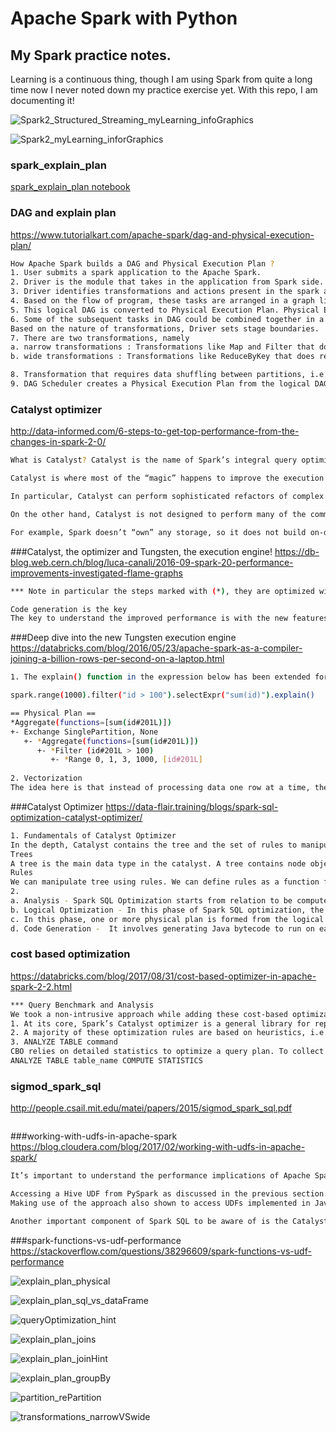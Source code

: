 # Apache Spark with Python

## My Spark practice notes.
Learning is a continuous thing, though I am using Spark from quite a long time now I never noted down my practice exercise yet. With this repo, I am documenting it!

![Spark2_Structured_Streaming_myLearning_infoGraphics](https://github.com/vivek-bombatkar/Spark-with-Python---My-learning-notes-/blob/master/pics/Spark2_Structured_Streaming_myLearning_infoGraphics.jpg)

![Spark2_myLearning_inforGraphics](https://github.com/vivek-bombatkar/Spark-with-Python---My-learning-notes-/blob/master/pics/Spark2_myLearning_inforGraphics.jpg)

### spark_explain_plan
[spark_explain_plan notebook](https://github.com/vivek-bombatkar/Spark-with-Python---My-learning-notes-/blob/master/spark_explain_plan.ipynb)

### DAG and explain plan
https://www.tutorialkart.com/apache-spark/dag-and-physical-execution-plan/
```bash
How Apache Spark builds a DAG and Physical Execution Plan ?
1. User submits a spark application to the Apache Spark.
2. Driver is the module that takes in the application from Spark side.
3. Driver identifies transformations and actions present in the spark application. These identifications are the tasks.
4. Based on the flow of program, these tasks are arranged in a graph like structure with directed flow of execution from task to task forming no loops in the graph (also called DAG). DAG is pure logical.
5. This logical DAG is converted to Physical Execution Plan. Physical Execution Plan contains stages.
6. Some of the subsequent tasks in DAG could be combined together in a single stage.
Based on the nature of transformations, Driver sets stage boundaries.
7. There are two transformations, namely 
a. narrow transformations : Transformations like Map and Filter that does not require the data to be shuffled across the partitions.
b. wide transformations : Transformations like ReduceByKey that does require the data to be shuffled across the partitions.

8. Transformation that requires data shuffling between partitions, i.e., a wide transformation results in stage boundary.
9. DAG Scheduler creates a Physical Execution Plan from the logical DAG. Physical Execution Plan contains tasks and are bundled to be sent to nodes of cluster.
```

### Catalyst optimizer
http://data-informed.com/6-steps-to-get-top-performance-from-the-changes-in-spark-2-0/
```bash
What is Catalyst? Catalyst is the name of Spark’s integral query optimizer and execution planner for Dataset/DataFrame.

Catalyst is where most of the “magic” happens to improve the execution speed of your code. But in any complex system, “magic” is unfortunately not good enough to always guarantee optimal performance. Just as with relational databases, it is valuable to learn a bit about exactly how the optimizer works in order to understand its planning and tune your applications.

In particular, Catalyst can perform sophisticated refactors of complex queries. However, almost all of its optimizations are qualitative and rule-based rather than quantitative and statistics-based. For example, Spark knows how and when to do things like combine filters, or move filters before joins. Spark 2.0 even allows you to define, add, and test out your own additional optimization rules at runtime. [1][2]

On the other hand, Catalyst is not designed to perform many of the common optimizations that RDBMSs have performed for decades, and that takes some understanding and getting used to.

For example, Spark doesn’t “own” any storage, so it does not build on-disk indexes, B-Trees, etc. (although its parquet file support, if used well, can get you some related features). Spark has been optimized for the volume, variety, etc. of big data – so, traditionally, it has not been designed to maintain and use statistics about a stable dataset. E.g., where an RDBMS might know that a specific filter will eliminate most records, and apply it early in the query, Spark 2.0 does not know this fact and won’t perform that optimization
```

###Catalyst, the optimizer and Tungsten, the execution engine!
https://db-blog.web.cern.ch/blog/luca-canali/2016-09-spark-20-performance-improvements-investigated-flame-graphs
```bash
*** Note in particular the steps marked with (*), they are optimized with who-stage code generation

Code generation is the key
The key to understand the improved performance is with the new features in Spark 2.0 for whole-stage code generation. 
```

###Deep dive into the new Tungsten execution engine
https://databricks.com/blog/2016/05/23/apache-spark-as-a-compiler-joining-a-billion-rows-per-second-on-a-laptop.html
```bash
1. The explain() function in the expression below has been extended for whole-stage code generation. In the explain output, when an operator has a star around it (*), whole-stage code generation is enabled. In the following case, Range, Filter, and the two Aggregates are both running with whole-stage code generation. Exchange, however, does not implement whole-stage code generation because it is sending data across the network.

spark.range(1000).filter("id > 100").selectExpr("sum(id)").explain()

== Physical Plan ==
*Aggregate(functions=[sum(id#201L)])
+- Exchange SinglePartition, None
   +- *Aggregate(functions=[sum(id#201L)])
      +- *Filter (id#201L > 100)
         +- *Range 0, 1, 3, 1000, [id#201L]
		 
2. Vectorization
The idea here is that instead of processing data one row at a time, the engine batches multiples rows together in a columnar format, and each operator uses simple loops to iterate over data within a batch. Each next() call would thus return a batch of tuples, amortizing the cost of virtual function dispatches. These simple loops would also enable compilers and CPUs to execute more efficiently with the benefits mentioned earlier.
```

###Catalyst Optimizer
https://data-flair.training/blogs/spark-sql-optimization-catalyst-optimizer/
```bash
1. Fundamentals of Catalyst Optimizer
In the depth, Catalyst contains the tree and the set of rules to manipulate the tree. 
Trees
A tree is the main data type in the catalyst. A tree contains node object. For each node, there is a node
Rules
We can manipulate tree using rules. We can define rules as a function from one tree to another tree.
2. 
a. Analysis - Spark SQL Optimization starts from relation to be computed. It is computed either from abstract syntax tree (AST) returned by SQL parser or dataframe object created using API. 
b. Logical Optimization - In this phase of Spark SQL optimization, the standard rule-based optimization is applied to the logical plan. It includes constant folding, predicate pushdown, projection pruning and other rules. 
c. In this phase, one or more physical plan is formed from the logical plan, using physical operator matches the Spark execution engine. And it selects the plan using the cost model.
d. Code Generation -  It involves generating Java bytecode to run on each machine. Catalyst uses the special feature of Scala language, “Quasiquotes” to make code generation easier because it is very tough to build code generation engines.
```

### cost based optimization
https://databricks.com/blog/2017/08/31/cost-based-optimizer-in-apache-spark-2-2.html
```bash
*** Query Benchmark and Analysis
We took a non-intrusive approach while adding these cost-based optimizations to Spark by adding a global config spark.sql.cbo.enabled to enable/disable this feature. In Spark 2.2, this parameter is set to false by default. 
1. At its core, Spark’s Catalyst optimizer is a general library for representing query plans as trees and sequentially applying a number of optimization rules to manipulate them. 
2. A majority of these optimization rules are based on heuristics, i.e., they only account for a query’s structure and ignore the properties of the data being processed,
3. ANALYZE TABLE command
CBO relies on detailed statistics to optimize a query plan. To collect these statistics, users can issue these new SQL commands described below:
ANALYZE TABLE table_name COMPUTE STATISTICS
```

###  sigmod_spark_sql
http://people.csail.mit.edu/matei/papers/2015/sigmod_spark_sql.pdf
```

```

###working-with-udfs-in-apache-spark
https://blog.cloudera.com/blog/2017/02/working-with-udfs-in-apache-spark/
```bash
It’s important to understand the performance implications of Apache Spark’s UDF features.  Python UDFs for example (such as our CTOF function) result in data being serialized between the executor JVM and the Python interpreter running the UDF logic – this significantly reduces performance as compared to UDF implementations in Java or Scala.  Potential solutions to alleviate this serialization bottleneck include:

Accessing a Hive UDF from PySpark as discussed in the previous section.  The Java UDF implementation is accessible directly by the executor JVM.  Note again that this approach only provides access to the UDF from the Apache Spark’s SQL query language.
Making use of the approach also shown to access UDFs implemented in Java or Scala from PySpark, as we demonstrated using the previously defined Scala UDAF example.

Another important component of Spark SQL to be aware of is the Catalyst query optimizer. Its capabilities are expanding with every release and can often provide dramatic performance improvements to Spark SQL queries; however, arbitrary UDF implementation code may not be well understood by Catalyst (although future features[3] which analyze bytecode are being considered to address this).  As such, using Apache Spark’s built-in SQL query functions will often lead to the best performance and should be the first approach considered whenever introducing a UDF can be avoided
```

###spark-functions-vs-udf-performance
https://stackoverflow.com/questions/38296609/spark-functions-vs-udf-performance


![explain_plan_physical](https://github.com/vivek-bombatkar/Spark-with-Python---My-learning-notes-/blob/master/pics/explain_plan_physical.jpg)

![explain_plan_sql_vs_dataFrame](https://github.com/vivek-bombatkar/Spark-with-Python---My-learning-notes-/blob/master/pics/explain_plan_sql_vs_dataFrame.jpg)

![queryOptimization_hint](https://github.com/vivek-bombatkar/Spark-with-Python---My-learning-notes-/blob/master/pics/queryOptimization_hint.jpg)

![explain_plan_joins](https://github.com/vivek-bombatkar/Spark-with-Python---My-learning-notes-/blob/master/pics/explain_plan_joins.jpg)

![explain_plan_joinHint](https://github.com/vivek-bombatkar/Spark-with-Python---My-learning-notes-/blob/master/pics/explain_plan_joinHint.jpg)

![explain_plan_groupBy](https://github.com/vivek-bombatkar/Spark-with-Python---My-learning-notes-/blob/master/pics/explain_plan_groupBy.jpg)

![partition_rePartition](https://github.com/vivek-bombatkar/Spark-with-Python---My-learning-notes-/blob/master/pics/partition_rePartition.jpg)

![transformations_narrowVSwide](https://github.com/vivek-bombatkar/Spark-with-Python---My-learning-notes-/blob/master/pics/transformations_narrowVSwide.jpg)
